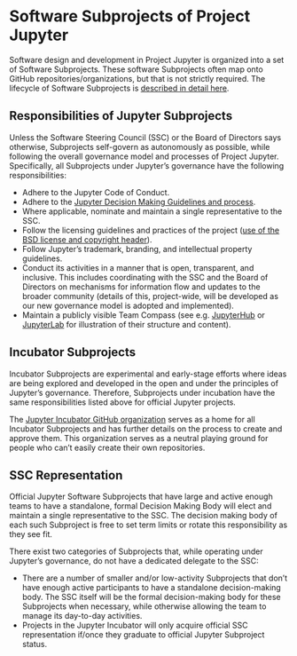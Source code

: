 # Software Subprojects of Project Jupyter

Software design and development in Project Jupyter is organized into a set of Software Subprojects. These software Subprojects often map onto GitHub repositories/organizations, but that is not strictly required. The lifecycle of Software Subprojects is [described in detail here](newsubprojects.md).

## Responsibilities of Jupyter Subprojects

Unless the Software Steering Council (SSC) or the Board of Directors says otherwise, Subprojects self-govern as autonomously as possible, while following the overall governance model and processes of Project Jupyter. Specifically, all Subprojects under Jupyter’s governance have the following responsibilities:

- Adhere to the Jupyter Code of Conduct.
- Adhere to the [Jupyter Decision Making Guidelines and process](decision_making.md).
- Where applicable, nominate and maintain a single representative to the SSC.
- Follow the licensing guidelines and practices of the project ([use of the BSD license and copyright header](https://github.com/jupyter/jupyter/blob/master/LICENSE)).
- Follow Jupyter’s trademark, branding, and intellectual property guidelines.
- Conduct its activities in a manner that is open, transparent, and inclusive. This includes coordinating with the SSC and the Board of Directors on mechanisms for information flow and updates to the broader community (details of this, project-wide, will be developed as our new governance model is adopted and implemented).
- Maintain a publicly visible Team Compass (see e.g. [JupyterHub](https://github.com/jupyterhub/team-compass) or [JupyterLab](https://github.com/jupyterlab/team-compass) for illustration of their structure and content).

## Incubator Subprojects

Incubator Subprojects are experimental and early-stage efforts where ideas are being explored and developed in the open and under the principles of Jupyter’s governance.  Therefore, Subprojects under incubation have the same responsibilities listed above for official Jupyter projects.

The [Jupyter Incubator GitHub organization](https://github.com/jupyter-incubator) serves as a home for all Incubator Subprojects and has further details on the process to create and approve them. This organization serves as a neutral playing ground for people who can’t easily create their own repositories.

## SSC Representation

Official Jupyter Software Subprojects that have large and active enough teams to have a standalone, formal Decision Making Body will elect and maintain a single representative to the SSC. The decision making body of each such Subproject is free to set term limits or rotate this responsibility as they see fit.

There exist two categories of Subprojects that, while operating under Jupyter’s governance, do not have a dedicated delegate to the SSC:

- There are a number of smaller and/or low-activity Subprojects that don’t have enough active participants to have a standalone decision-making body. The SSC itself will be the formal decision-making body for these Subprojects when necessary, while otherwise allowing the team to manage its day-to-day activities.
- Projects in the Jupyter Incubator will only acquire official SSC representation if/once they graduate to official Jupyter Subproject status.
